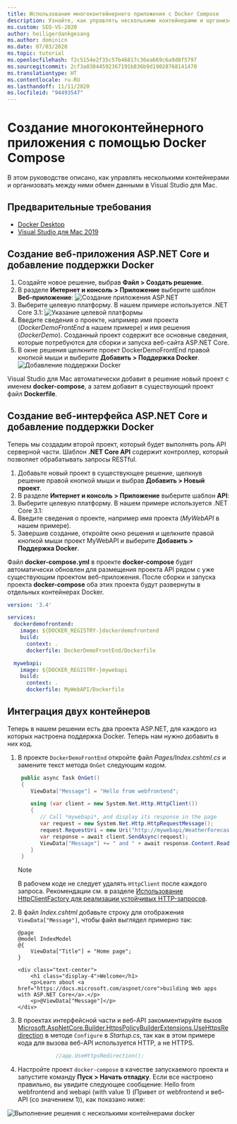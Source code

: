```yaml
---
title: Использование многоконтейнернего приложения с Docker Compose
description: Узнайте, как управлять несколькими контейнерами и организовать между ними обмен данными в Visual Studio для Mac
ms.custom: SEO-VS-2020
author: heiligerdankgesang
ms.author: dominicn
ms.date: 07/03/2020
ms.topic: tutorial
ms.openlocfilehash: f2c5154e2f35c57b46817c36ea669c6a9d0f5797
ms.sourcegitcommit: 2cf3a03044592367191b836b9d19028768141470
ms.translationtype: HT
ms.contentlocale: ru-RU
ms.lasthandoff: 11/11/2020
ms.locfileid: "94493547"
---
```

# <a name="create-a-multi-container-app-with-docker-compose"></a>Создание многоконтейнерного приложения с помощью Docker Compose

В этом руководстве описано, как управлять несколькими контейнерами и организовать между ними обмен данными в Visual Studio для Mac.

## <a name="prerequisites"></a>Предварительные требования

* [Docker Desktop](https://hub.docker.com/editions/community/docker-ce-desktop-mac)
* [Visual Studio для Mac 2019](https://visualstudio.microsoft.com/vs/mac)

## <a name="create-an-aspnet-core-web-application-and-add-docker-support"></a>Создание веб-приложения ASP.NET Core и добавление поддержки Docker

1. Создайте новое решение, выбрав **Файл > Создать решение**.
1. В разделе **Интернет и консоль > Приложение** выберите шаблон **Веб-приложение**: ![Создание приложения ASP.NET](media/docker-quickstart-1.png)
1. Выберите целевую платформу. В нашем примере используется .NET Core 3.1: ![Указание целевой платформы](media/docker-quickstart-2.png)
1. Введите сведения о проекте, например имя проекта (_DockerDemoFrontEnd_ в нашем примере) и имя решения (_DockerDemo_). Созданный проект содержит все основные сведения, которые потребуются для сборки и запуска веб-сайта ASP.NET Core.
1. В окне решения щелкните проект DockerDemoFrontEnd правой кнопкой мыши и выберите **Добавить > Поддержка Docker**. ![Добавление поддержки Docker](media/docker-quickstart-3.png)

Visual Studio для Mac автоматически добавит в решение новый проект с именем **docker-compose**, а затем добавит в существующий проект файл **Dockerfile**.

## <a name="create-an-aspnet-core-web-api-and-add-docker-support"></a>Создание веб-интерфейса ASP.NET Core и добавление поддержки Docker

Теперь мы создадим второй проект, который будет выполнять роль API серверной части. Шаблон **.NET Core API** содержит контроллер, который позволяет обрабатывать запросы RESTful.

1. Добавьте новый проект в существующее решение, щелкнув решение правой кнопкой мыши и выбрав **Добавить > Новый проект**.
1. В разделе **Интернет и консоль > Приложение** выберите шаблон **API**:
1. Выберите целевую платформу. В нашем примере используется .NET Core 3.1:
1. Введите сведения о проекте, например имя проекта (_MyWebAPI_ в нашем примере).
1. Завершив создание, откройте окно решения и щелкните правой кнопкой мыши проект MyWebAPI и выберите **Добавить > Поддержка Docker**.

Файл **docker-compose.yml** в проекте **docker-compose** будет автоматически обновлен для размещения проекта API рядом с уже существующим проектом веб-приложения. После сборки и запуска проекта **docker-compose** оба этих проекта будут развернуты в отдельных контейнерах Docker.

```yaml
version: '3.4'

services:
  dockerdemofrontend:
    image: ${DOCKER_REGISTRY-}dockerdemofrontend
    build:
      context: .
      dockerfile: DockerDemoFrontEnd/Dockerfile

  mywebapi:
    image: ${DOCKER_REGISTRY-}mywebapi
    build:
      context: .
      dockerfile: MyWebAPI/Dockerfile
```

## <a name="integrate-the-two-containers"></a>Интеграция двух контейнеров

Теперь в нашем решении есть два проекта ASP.NET, для каждого из которых настроена поддержка Docker. Теперь нам нужно добавить в них код.

1. В проекте `DockerDemoFrontEnd` откройте файл *Pages/Index.cshtml.cs* и замените текст метода `OnGet` следующим кодом.

   ```csharp
    public async Task OnGet()
    {
       ViewData["Message"] = "Hello from webfrontend";

       using (var client = new System.Net.Http.HttpClient())
       {
          // Call *mywebapi*, and display its response in the page
          var request = new System.Net.Http.HttpRequestMessage();
          request.RequestUri = new Uri("http://mywebapi/WeatherForecast");
          var response = await client.SendAsync(request);
          ViewData["Message"] += " and " + await response.Content.ReadAsStringAsync();
       }
    }
   ```
   
    > [!NOTE]
    > В рабочем коде не следует удалять `HttpClient` после каждого запроса. Рекомендации см. в разделе [Использование HttpClientFactory для реализации устойчивых HTTP-запросов](/dotnet/architecture/microservices/implement-resilient-applications/use-httpclientfactory-to-implement-resilient-http-requests).

1. В файл *Index.cshtml* добавьте строку для отображения `ViewData["Message"]`, чтобы файл выглядел примерно так:

      ```cshtml
      @page
      @model IndexModel
      @{
          ViewData["Title"] = "Home page";
      }

      <div class="text-center">
          <h1 class="display-4">Welcome</h1>
          <p>Learn about <a href="https://docs.microsoft.com/aspnet/core">building Web apps with ASP.NET Core</a>.</p>
          <p>@ViewData["Message"]</p>
      </div>
      ```
  
1. В проектах интерфейсной части и веб-API закомментируйте вызов [Microsoft.AspNetCore.Builder.HttpsPolicyBuilderExtensions.UseHttpsRedirection](/dotnet/api/microsoft.aspnetcore.builder.httpspolicybuilderextensions.usehttpsredirection) в методе `Configure` в *Startup.cs*, так как в этом примере кода для вызова веб-API используется HTTP, а не HTTPS.

      ```csharp
                  //app.UseHttpsRedirection();
      ```

1. Настройте проект `docker-compose` в качестве запускаемого проекта и запустите команду **Пуск > Начать отладку**. Если все настроено правильно, вы увидите следующее сообщение: Hello from webfrontend and webapi (with value 1) (Привет от webfrontend и веб-API (со значением 1)), как показано ниже:

![Выполнение решения с несколькими контейнерами docker](media/docker-multicontainer-debug.png)